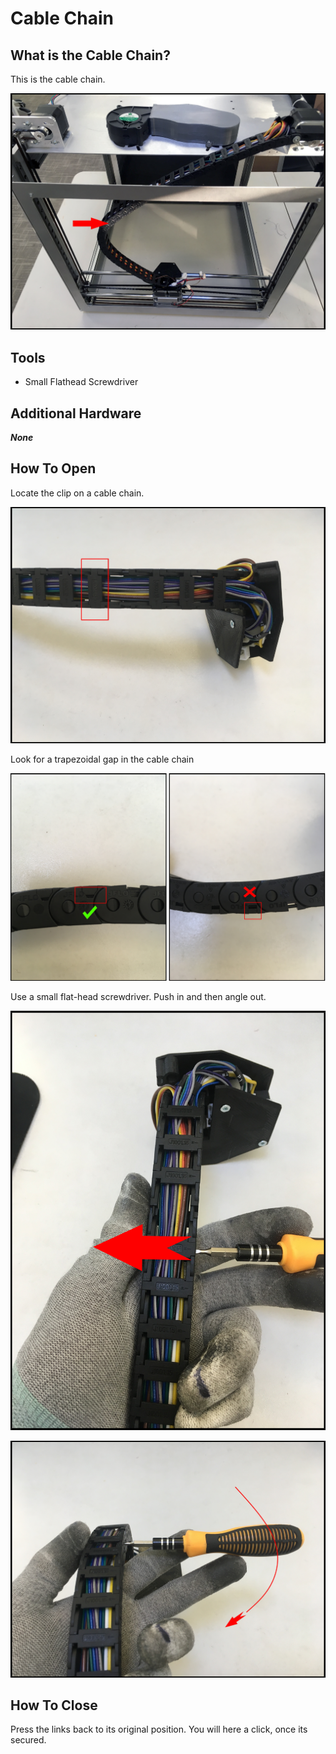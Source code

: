 # Cable Chain

## What is the Cable Chain? <a id="tools"></a>

This is the cable chain.

![The Cable Chain](../../.gitbook/assets/cable-chain.jpg)

## Tools

* Small Flathead Screwdriver

## Additional Hardware <a id="additional-hardware"></a>

_**None**_

## How To Open

Locate the clip on a cable chain. 

![](../../.gitbook/assets/img_1019.JPG)

Look for a trapezoidal gap in the cable chain

![](../../.gitbook/assets/img_1020.JPG)

Use a small flat-head screwdriver. Push in and then angle out. 

![](../../.gitbook/assets/img_1022.JPG)

![](../../.gitbook/assets/img_1024.JPG)

## How To Close

Press the links back to its original position. You will here a click, once its secured.

